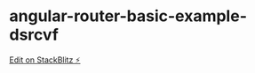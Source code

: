 # angular-router-basic-example-dsrcvf

[Edit on StackBlitz ⚡️](https://stackblitz.com/edit/angular-router-basic-example-dsrcvf)